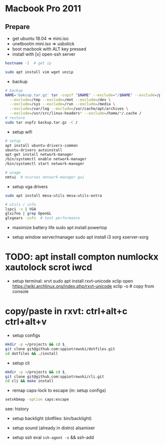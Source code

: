 Macbook Pro 2011
================

Prepare
-------
* get ubuntu 18.04 => mini.iso
* unetbootin mini.iso => usbstick
* boot macbook with ALT key pressed
* install with [x] open-ssh server
```sh
hostname -I  # get ip

sudo apt install vim wget unzip
```
* backup
```sh
# backup
NAME='bakcup.tar.gz' tar -cvpzf "$NAME" --exclude="/$NAME" --exclude=/proc \
  --exclude=/tmp --exclude=/mnt --exclude=/dev \
  --exclude=/sys --exclude=/run --exclude=/media \
  --exclude=/var/log --exclude=/var/cache/apt/archives \
  --exclude=/usr/src/linux-headers* --exclude=/home/*/.cache /
# restore
sudo tar xvpfz backup.tar.gz -C /
```
* setup wifi
```sh
# setup
apt install ubuntu-drivers-common
ubuntu-drivers autoinstall
apt-get install network-manager
/bin/systemctl enable network-manager
/bin/systemctl start network-manager

# usage
nmtui  # ncurses network-manager gui
```
* setup vga drivers
```sh
sudo apt install mesa-utils mesa-utils-extra

# utils / info
lspci -v | VGA
glxifno | grep OpenGL
glxgears -info  # test performance
```
* maximize battery life
sudo apt install powertop

* setup window server/manager
sudo apt install i3 xorg xserver-xorg
# TODO: apt install compton numlockx xautolock scrot iwcd

* setup terminal: xrvt
sudo apt install rxvt-unicode xclip
open https://wiki.archlinux.org/index.php/rxvt-unicode
xclip -o  # copy from console
# copy/paste in rxvt: ctrl+alt+c ctrl+alt+v

* setup configs
```sh
mkdir -p ~/projects && cd $_
git clone git@github.com:sppiotrowski/dotfiles.git
cd dotfiles && ./install
```
* setup cli
```sh
mkdir -p ~/projects && cd $_
git clone git@github.com:sppiotrowski/cli.git
cd cli && make install
```
* remap caps-lock to escape (in: setup configs)
```sh
setxkbmap -option caps:escape
```
see: history
* setup backlight (dotfiles: bin/backlight)
* setup sound (already in distro)
alsamixer

* setup ssh
eval `ssh-agent -s` && ssh-add
